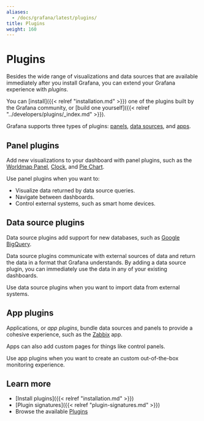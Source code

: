 ```yaml
---
aliases:
  - /docs/grafana/latest/plugins/
title: Plugins
weight: 160
---
```


# Plugins

Besides the wide range of visualizations and data sources that are available immediately after you install Grafana, you can extend your Grafana experience with _plugins_.

You can [install]({{< relref "installation.md" >}}) one of the plugins built by the Grafana community, or [build one yourself]({{< relref "../developers/plugins/_index.md" >}}).

Grafana supports three types of plugins: [panels](https://grafana.com/grafana/plugins?type=panel), [data sources](https://grafana.com/grafana/plugins?type=datasource), and [apps](https://grafana.com/grafana/plugins?type=app).

## Panel plugins

Add new visualizations to your dashboard with panel plugins, such as the [Worldmap Panel](https://grafana.com/grafana/plugins/grafana-worldmap-panel), [Clock](https://grafana.com/grafana/plugins/grafana-clock-panel), and [Pie Chart](https://grafana.com/grafana/plugins/grafana-piechart-panel).

Use panel plugins when you want to:

- Visualize data returned by data source queries.
- Navigate between dashboards.
- Control external systems, such as smart home devices.

## Data source plugins

Data source plugins add support for new databases, such as [Google BigQuery](https://grafana.com/grafana/plugins/doitintl-bigquery-datasource).

Data source plugins communicate with external sources of data and return the data in a format that Grafana understands. By adding a data source plugin, you can immediately use the data in any of your existing dashboards.

Use data source plugins when you want to import data from external systems.

## App plugins

Applications, or _app plugins_, bundle data sources and panels to provide a cohesive experience, such as the [Zabbix](https://grafana.com/grafana/plugins/alexanderzobnin-zabbix-app) app.

Apps can also add custom pages for things like control panels.

Use app plugins when you want to create an custom out-of-the-box monitoring experience.

## Learn more

- [Install plugins]({{< relref "installation.md" >}})
- [Plugin signatures]({{< relref "plugin-signatures.md" >}})
- Browse the available [Plugins](https://grafana.com/grafana/plugins)
